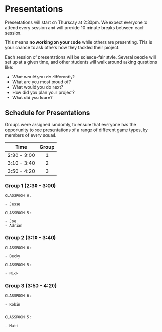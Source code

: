 # Presentations

Presentations will start on Thursday at 2:30pm. We expect everyone to attend every session
and will provide 10 minute breaks between each session.

This means **no working on your code** while others are presenting. This is your chance
to ask others how they tackled their project.

Each session of presentations will be science-fair style. Several people will set up at
a given time, and other students will walk around asking questions like:

- What would you do differently?
- What are you most proud of?
- What would you do next?
- How did you plan your project?
- What did you learn?

## Schedule for Presentations
Groups were assigned randomly, to ensure that everyone has the opportunity to see presentations of a range of different game types, by members of every squad.

| Time        | Group  |
|:-----------:|:------:|
| 2:30 - 3:00 | 1      |
| 3:10 - 3:40 | 2      |
| 3:50 - 4:20 | 3      |

### Group 1 (2:30 - 3:00)
```text
CLASSROOM 6:

- Jesse

CLASSROOM 5:

- Joe
- Adrian

```
### Group 2 (3:10 - 3:40)
```text
CLASSROOM 6:

- Becky

CLASSROOM 5:

- Nick

```
### Group 3 (3:50 - 4:20)
```text
CLASSROOM 6:

- Robin


CLASSROOM 5:

- Matt

```

